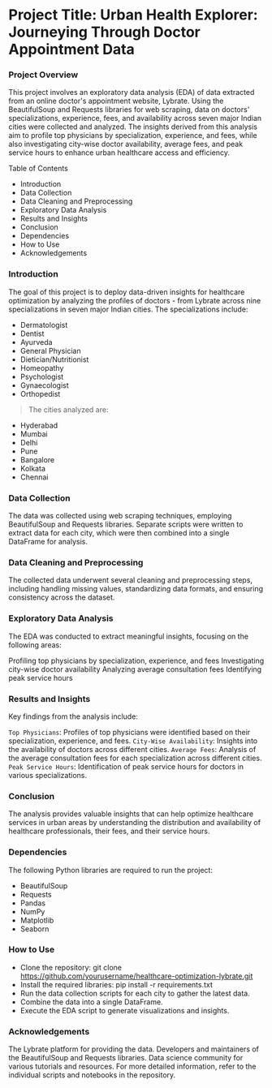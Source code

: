 
# Project Title: Urban Health Explorer: Journeying Through Doctor Appointment Data


### Project Overview

This project involves an exploratory data analysis (EDA) of data extracted from an online doctor's appointment website, Lybrate. Using the BeautifulSoup and Requests libraries for web scraping, data on doctors' specializations, experience, fees, and availability across seven major Indian cities were collected and analyzed. The insights derived from this analysis aim to profile top physicians by specialization, experience, and fees, while also investigating city-wise doctor availability, average fees, and peak service hours to enhance urban healthcare access and efficiency.

Table of Contents

- Introduction
- Data Collection
- Data Cleaning and Preprocessing
- Exploratory Data Analysis
- Results and Insights
- Conclusion
- Dependencies
- How to Use
- Acknowledgements
### Introduction
The goal of this project is to deploy data-driven insights for healthcare optimization by analyzing the profiles of doctors - from Lybrate across nine specializations in seven major Indian cities. The specializations include:

- Dermatologist
- Dentist
- Ayurveda
- General Physician
- Dietician/Nutritionist
- Homeopathy
- Psychologist
- Gynaecologist
- Orthopedist

> The cities analyzed are:

- Hyderabad
- Mumbai
- Delhi
- Pune
- Bangalore
- Kolkata
- Chennai

### Data Collection
The data was collected using web scraping techniques, employing BeautifulSoup and Requests libraries. Separate scripts were written to extract data for each city, which were then combined into a single DataFrame for analysis.

### Data Cleaning and Preprocessing
The collected data underwent several cleaning and preprocessing steps, including handling missing values, standardizing data formats, and ensuring consistency across the dataset.

### Exploratory Data Analysis
The EDA was conducted to extract meaningful insights, focusing on the following areas:

Profiling top physicians by specialization, experience, and fees
Investigating city-wise doctor availability
Analyzing average consultation fees
Identifying peak service hours
### Results and Insights
Key findings from the analysis include:

`Top Physicians`: Profiles of top physicians were identified based on their specialization, experience, and fees.
`City-Wise Availability`: Insights into the availability of doctors across different cities.
`Average Fees`: Analysis of the average consultation fees for each specialization across different cities.
`Peak Service Hours`: Identification of peak service hours for doctors in various specializations.
### Conclusion
The analysis provides valuable insights that can help optimize healthcare services in urban areas by understanding the distribution and availability of healthcare professionals, their fees, and their service hours.

### Dependencies
The following Python libraries are required to run the project:

- BeautifulSoup
- Requests
- Pandas
- NumPy
- Matplotlib
- Seaborn
### How to Use
- Clone the repository: git clone https://github.com/yourusername/healthcare-optimization-lybrate.git
- Install the required libraries: pip install -r requirements.txt
- Run the data collection scripts for each city to gather the latest data.
- Combine the data into a single DataFrame.
- Execute the EDA script to generate visualizations and insights.
### Acknowledgements
The Lybrate platform for providing the data.
Developers and maintainers of the BeautifulSoup and Requests libraries.
Data science community for various tutorials and resources.
For more detailed information, refer to the individual scripts and notebooks in the repository.

